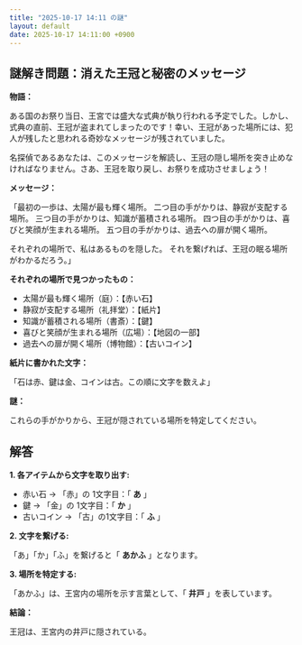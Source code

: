 ```yaml
---
title: "2025-10-17 14:11 の謎"
layout: default
date: 2025-10-17 14:11:00 +0900
---
```

## 謎解き問題：消えた王冠と秘密のメッセージ

**物語：**

ある国のお祭り当日、王宮では盛大な式典が執り行われる予定でした。しかし、式典の直前、王冠が盗まれてしまったのです！幸い、王冠があった場所には、犯人が残したと思われる奇妙なメッセージが残されていました。

名探偵であるあなたは、このメッセージを解読し、王冠の隠し場所を突き止めなければなりません。さあ、王冠を取り戻し、お祭りを成功させましょう！

**メッセージ：**

「最初の一歩は、太陽が最も輝く場所。
二つ目の手がかりは、静寂が支配する場所。
三つ目の手がかりは、知識が蓄積される場所。
四つ目の手がかりは、喜びと笑顔が生まれる場所。
五つ目の手がかりは、過去への扉が開く場所。

それぞれの場所で、私はあるものを隠した。
それを繋げれば、王冠の眠る場所がわかるだろう。」

**それぞれの場所で見つかったもの：**

*   太陽が最も輝く場所（庭）：【赤い石】
*   静寂が支配する場所（礼拝堂）：【紙片】
*   知識が蓄積される場所（書斎）：【鍵】
*   喜びと笑顔が生まれる場所（広場）：【地図の一部】
*   過去への扉が開く場所（博物館）：【古いコイン】

**紙片に書かれた文字：**

「石は赤、鍵は金、コインは古。この順に文字を数えよ」

**謎：**

これらの手がかりから、王冠が隠されている場所を特定してください。

## 解答

**1. 各アイテムから文字を取り出す:**

*   赤い石 → 「赤」の 1文字目：「 **あ** 」
*   鍵 → 「金」の 1文字目：「 **か** 」
*   古いコイン → 「古」の1文字目：「 **ふ** 」

**2. 文字を繋げる:**

「あ」「か」「ふ」を繋げると「 **あかふ** 」となります。

**3. 場所を特定する:**

「あかふ」は、王宮内の場所を示す言葉として、「 **井戸** 」を表しています。

**結論：**

王冠は、王宮内の井戸に隠されている。
